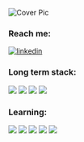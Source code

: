 ![Cover Pic](https://github.com/alexandrapricop/alexandrapricop/assets/49493413/231f4c89-19fc-40da-b48d-b07e964235b9)

<h3> Reach me: </h3>
<a href="https://www.linkedin.com/in/alexandrag-pricop/" target="_blank">  
  <img src="https://img.shields.io/badge/LinkedIn-0077B5?style=for-the-badge&logo=linkedin&logoColor=white" alt="linkedin" />
</a>

<h3> Long term stack: </h3>
<p>
<img src="https://img.shields.io/badge/React-20232A?style=for-the-badge&logo=react&logoColor=61DAFB" src="react" />
<img src="https://img.shields.io/badge/JavaScript-323330?style=for-the-badge&logo=javascript&logoColor=F7DF1E" src="js" />
<img src="https://img.shields.io/badge/Redux-593D88?style=for-the-badge&logo=redux&logoColor=white" src="redux" />
<img src="https://img.shields.io/badge/TypeScript-007ACC?style=for-the-badge&logo=typescript&logoColor=white" src="typescript" />
</p>

<h3> Learning: </h3>
<p>
<img src="https://img.shields.io/badge/Node%20js-339933?style=for-the-badge&logo=nodedotjs&logoColor=white" src="nodejs" />
<img src="https://img.shields.io/badge/MongoDB-4EA94B?style=for-the-badge&logo=mongodb&logoColor=white" src="mongodb" />
<img src="https://img.shields.io/badge/GraphQl-E10098?style=for-the-badge&logo=graphql&logoColor=white" src="graphql" />
<img src="https://img.shields.io/badge/next%20js-000000?style=for-the-badge&logo=nextdotjs&logoColor=white" src="nextjs" />
<img src="https://img.shields.io/badge/Python-FFD43B?style=for-the-badge&logo=python&logoColor=blue" src="python" />
</p>
